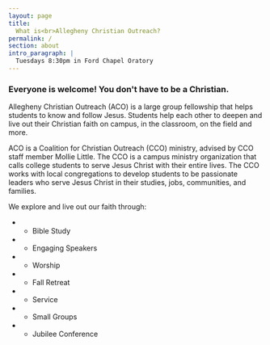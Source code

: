 ```yaml
---
layout: page
title:
  What is<br>Allegheny Christian Outreach?
permalink: /
section: about
intro_paragraph: |
  Tuesdays 8:30pm in Ford Chapel Oratory
---
```

### Everyone is welcome! You don't have to be a Christian.

Allegheny Christian Outreach (ACO) is a large group fellowship that helps students to know and follow Jesus. Students help each other to deepen and live out their Christian faith on campus, in the classroom, on the field and more.

ACO is a Coalition for Christian Outreach (CCO) ministry, advised by CCO staff member Mollie Little. The CCO is a campus ministry organization that calls
college students to serve Jesus Christ with their entire lives. The CCO works
with local congregations to develop students to be passionate leaders who serve Jesus Christ in their studies, jobs, communities, and families.

We explore and live out our faith through:
- - Bible Study
- - Engaging Speakers
- - Worship
- - Fall Retreat
- - Service
- - Small Groups
- - Jubilee Conference
